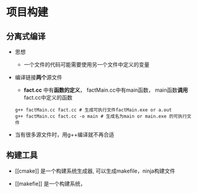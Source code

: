 # 项目构建

## 分离式编译

- 思想
  - 一个文件的代码可能需要使用另一个文件中定义的变量

- 编译链接**两个**源文件
  - **fact.cc** 中有**函数的定义**，
     factMain.cc中有main函数，
     main函数**调用**fact.cc中定义的函数

  ```shell
  g++ factMain.cc fact.cc # 生成可执行文件factMain.exe or a.out
  g++ factMain.cc fact.cc -o main # 生成名为main or main.exe 的可执行文件
  ```

- 当有很多源文件时，用g++编译就不再合适

## 构建工具

- [[cmake]] 是一个构建系统生成器, 可以生成makefile，ninja构建文件

- [[makefie]] 是一个构建系统，
